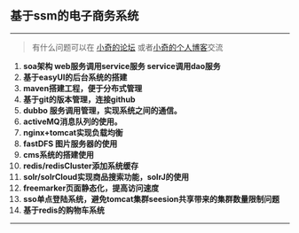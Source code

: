 ## 基于ssm的电子商务系统
------
> 有什么问题可以在 [小奇的论坛](http://bbs.littlepanda.top/forum.php) 或者[小奇的个人博客](http://www.littlepanda.top/)交流
1. **soa架构 web服务调用service服务 service调用dao服务**
2. **基于easyUI的后台系统的搭建**
3. **maven搭建工程，便于分布式管理**
4. **基于git的版本管理，连接github**
5. **dubbo 服务调用管理，实现系统之间的通信。**
6. **activeMQ消息队列的使用。**
7. **nginx+tomcat实现负载均衡**
8. **fastDFS 图片服务器的使用**
9. **cms系统的搭建使用**
10. **redis/redisCluster添加系统缓存**
11. **solr/solrCloud实现商品搜索功能，solrJ的使用**
12. **freemarker页面静态化，提高访问速度**
13. **sso单点登陆系统，避免tomcat集群seesion共享带来的集群数量限制问题**
14. **基于redis的购物车系统**
-------
